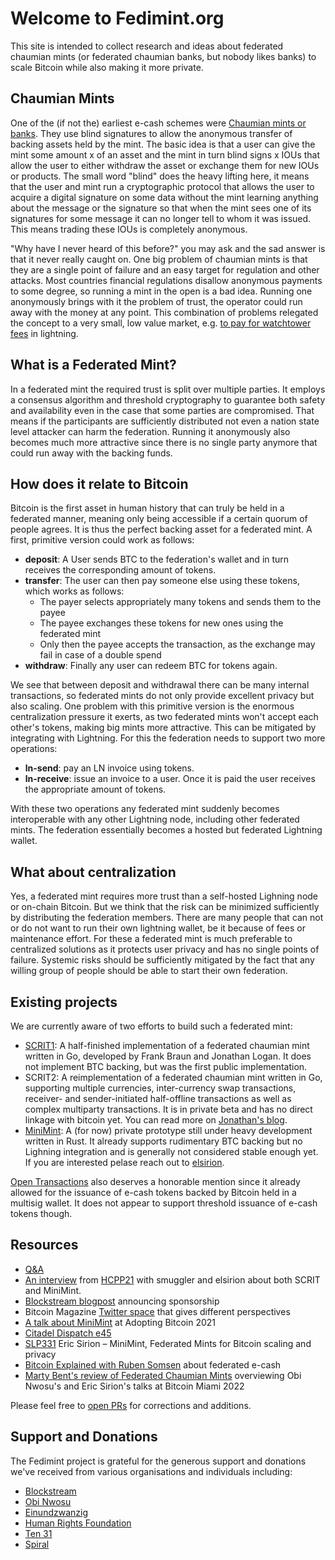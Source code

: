 # Welcome to Fedimint.org

This site is intended to collect research and ideas about federated chaumian mints (or federated chaumian banks, but
nobody likes banks) to scale Bitcoin while also making it more private.

## Chaumian Mints
One of the (if not the) earliest e-cash schemes were [Chaumian mints or banks]. They use blind signatures to allow the
anonymous transfer of backing assets held by the mint. The basic idea is that a user can give the mint some amount x of
an asset and the mint in turn blind signs x IOUs that allow the user to either withdraw the asset or exchange
them for new IOUs or products. The small word "blind" does the heavy lifting here, it means that the user and mint run
a cryptographic protocol that allows the user to acquire a digital signature on some data without the mint learning 
anything about the message or the signature so that when the mint sees one of its signatures for some message it can
no longer tell to whom it was issued. This means trading these IOUs is completely anonymous.

"Why have I never heard of this before?" you may ask and the sad answer is that it never really caught on. One big
problem of chaumian mints is that they are a single point of failure and an easy target for regulation and other
attacks. Most countries financial regulations disallow anonymous payments to some degree, so running a mint in the open
is a bad idea. Running one anonymously brings with it the problem of trust, the operator could run away with the money
at any point. This combination of problems relegated the concept to a very small, low value market, e.g.
[to pay for watchtower fees] in lightning. 

[Chaumian mints or Banks]: http://www.hit.bme.hu/~buttyan/courses/BMEVIHIM219/2009/Chaum.BlindSigForPayment.1982.PDF
[to pay for watchtower fees]: https://lightning-wallet.com/storage-tokens#storage-tokens

## What is a Federated Mint?
In a federated mint the required trust is split over multiple parties. It employs a consensus algorithm
and threshold cryptography to guarantee both safety and availability even in the case that some parties are
compromised. That means if the participants are sufficiently distributed not even a nation state level attacker can
harm the federation. Running it anonymously also becomes much more attractive since there is no single party anymore
that could run away with the backing funds.

## How does it relate to Bitcoin
Bitcoin is the first asset in human history that can truly be held in a federated manner, meaning only being accessible
if a certain quorum of people agrees. It is thus the perfect backing asset for a federated mint. A first, primitive
version could work as follows:

* **deposit**: A User sends BTC to the federation's wallet and in turn receives the corresponding amount of tokens.
* **transfer**: The user can then pay someone else using these tokens, which works as follows:
  * The payer selects appropriately many tokens and sends them to the payee
  * The payee exchanges these tokens for new ones using the federated mint
  * Only then the payee accepts the transaction, as the exchange may fail in case of a double spend
* **withdraw**: Finally any user can redeem BTC for tokens again.

We see that between deposit and withdrawal there can be many internal transactions, so federated mints do not only provide
excellent privacy but also scaling. One problem with this primitive version is the enormous centralization pressure it
exerts, as two federated mints won't accept each other's tokens, making big mints more attractive. This can be mitigated
by integrating with Lightning. For this the federation needs to support two more operations:

* **ln-send**: pay an LN invoice using tokens.
* **ln-receive**: issue an invoice to a user. Once it is paid the user receives the appropriate amount of tokens.

With these two operations any federated mint suddenly becomes interoperable with any other Lightning node, including
other federated mints. The federation essentially becomes a hosted but federated Lightning wallet.

## What about centralization
Yes, a federated mint requires more trust than a self-hosted Lighning node or on-chain Bitcoin. But we think that the
risk can be minimized sufficiently by distributing the federation members. There are many people that can not or do not
want to run their own lightning wallet, be it because of fees or maintenance effort. For these a federated mint is
much preferable to centralized solutions as it protects user privacy and has no single points of failure. Systemic risks
should be sufficiently mitigated by the fact that any willing group of people should be able to start their own
federation.

## Existing projects
We are currently aware of two efforts to build such a federated mint:
* [SCRIT1]: A half-finished implementation of a federated chaumian mint written in Go, developed by Frank Braun and Jonathan Logan.
It does not implement BTC backing, but was the first public implementation.
* SCRIT2: A reimplementation of a federated chaumian mint written in Go, supporting multiple currencies, inter-currency swap transactions, receiver- and sender-initiated half-offline transactions as well as complex multiparty transactions. It is in private beta and has no direct linkage with bitcoin yet.
You can read more on [Jonathan's blog].
* [MiniMint]: A (for now) private prototype still under heavy development written in Rust. It already supports rudimentary BTC backing but
no Lighning integration and is generally not considered stable enough yet. If you are interested pelase reach out to
[elsirion](mailto:elsirion@protonmail.com).

[Open Transactions] also deserves a honorable mention since it already allowed for the issuance of e-cash tokens backed
by Bitcoin held in a multisig wallet. It does not appear to support threshold issuance of e-cash tokens though.

[SCRIT1]: https://github.com/scritcash
[Jonathan's blog]: https://opaque.link/post/scrit-vision/
[MiniMint]: MiniMint
[Open Transactions]: https://www.opentransactions.org/wiki/Main_Page

## Resources
* [Q&A](https://docs.google.com/document/d/1ZLjWmczADUhCsaRjE2ta_8BbgqPxPhabzxhLEsUlmoo)
* [An interview] from [HCPP21] with smuggler and elsirion about both SCRIT and MiniMint.
* [Blockstream blogpost] announcing sponsorship
* Bitcoin Magazine [Twitter space] that gives different perspectives
* [A talk about MiniMint] at Adopting Bitcoin 2021
* [Citadel Dispatch e45]
* [SLP331] Eric Sirion – MiniMint, Federated Mints for Bitcoin scaling and privacy
* [Bitcoin Explained with Ruben Somsen] about federated e-cash
* [Marty Bent's review of Federated Chaumian Mints] overviewing Obi Nwosu's and Eric Sirion's talks at Bitcoin Miami 2022

Please feel free to [open PRs] for corrections and additions.

[HCPP21]: https://chaos.hcpp.cz/
[an interview]: https://www.youtube.com/watch?v=JXGmzTbyuEw&t=5330s
[Blockstream blogpost]: https://medium.com/blockstream/blockstream-sponsors-federated-e-cash-as-a-bitcoin-scaling-technology-637ba05de7b3
[Twitter space]: https://www.youtube.com/watch?v=A_7-DsreUQg
[A talk about MiniMint]: https://bitcointv.com/w/kHwmbLTWjsbaDTJpBewUmX
[Citadel Dispatch e45]: https://bitcointv.com/w/uTtKtUmfWZ7mZDztVXVRWv
[SLP331]: https://stephanlivera.com/episode/331/
[Bitcoin Explained with Ruben Somsen]: https://www.youtube.com/watch?v=alyYNIX0m3o
[open PRs]: https://github.com/fedimint/fedimint.org
[Marty Bent's review of Federated Chaumian Mints]: https://bitcoinmagazine.com/technical/chaumian-mints-distribute-trust-among-bitcoin-users

## Support and Donations
The Fedimint project is grateful for the generous support and donations we've received from various organisations and individuals including:

* [Blockstream]
* [Obi Nwosu]
* [Einundzwanzig]
* [Human Rights Foundation]
* [Ten 31]
* [Spiral]

[Blockstream]: https://blockstream.com/
[Obi Nwosu]: https://twitter.com/obi
[Einundzwanzig]: https://einundzwanzig.space/
[Human Rights Foundation]: https://hrf.org/
[Ten 31]: https://ten31.vc/
[Spiral]: https://spiral.xyz/
